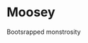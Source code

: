 <!-- This README file is going to be the one displayed on the Grafana.com website for your plugin -->

# Moosey

Bootsrapped monstrosity

